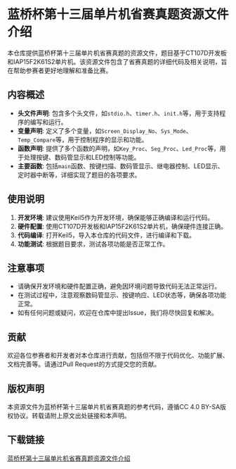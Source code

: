 # 蓝桥杯第十三届单片机省赛真题资源文件介绍

本仓库提供蓝桥杯第十三届单片机省赛真题的资源文件，题目基于CT107D开发板和IAP15F2K61S2单片机。该资源文件包含了省赛真题的详细代码及相关说明，旨在帮助参赛者更好地理解和准备比赛。

## 内容概述

- **头文件声明**: 包含多个头文件，如`stdio.h`、`timer.h`、`init.h`等，用于支持程序的编写和运行。
- **变量声明**: 定义了多个变量，如`Screen_Display_No`、`Sys_Mode`、`Temp_Compare`等，用于控制程序的显示和功能。
- **函数声明**: 提供了多个函数的声明，如`Key_Proc`、`Seg_Proc`、`Led_Proc`等，用于处理按键、数码管显示和LED控制等功能。
- **主要函数**: 包括`main`函数、按键扫描、数码管显示、继电器控制、LED显示、定时器中断等，详细实现了题目的各项要求。

## 使用说明

1. **开发环境**: 建议使用Keil5作为开发环境，确保能够正确编译和运行代码。
2. **硬件配置**: 使用CT107D开发板和IAP15F2K61S2单片机，确保硬件连接正确。
3. **代码编译**: 打开Keil5，导入本仓库的代码文件，进行编译和下载。
4. **功能测试**: 根据题目要求，测试各项功能是否正常工作。

## 注意事项

- 请确保开发环境和硬件配置正确，避免因环境问题导致代码无法正常运行。
- 在测试过程中，注意观察数码管显示、按键响应、LED状态等，确保各项功能正常。
- 如有任何问题或疑问，欢迎在仓库中提出Issue，我们将尽快回复和解决。

## 贡献

欢迎各位参赛者和开发者对本仓库进行贡献，包括但不限于代码优化、功能扩展、文档完善等。请通过Pull Request的方式提交您的贡献。

## 版权声明

本资源文件为蓝桥杯第十三届单片机省赛真题的参考代码，遵循CC 4.0 BY-SA版权协议。转载请附上原文出处链接和本声明。

## 下载链接

[蓝桥杯第十三届单片机省赛真题资源文件介绍](https://pan.quark.cn/s/cc27cb2944b6)